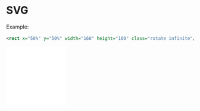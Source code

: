 SVG
===
Example:
~~~ svg
<rect x="50%" y="50%" width="160" height="160" class="rotate infinite"/>
~~~
<img src="example.svg" width="160px" overflow="visible"/>

